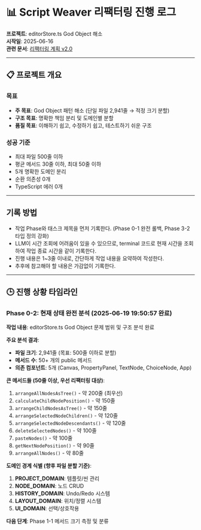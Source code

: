 # 📊 Script Weaver 리팩터링 진행 로그

**프로젝트**: editorStore.ts God Object 해소  
**시작일**: 2025-06-16  
**관련 문서**: [리팩터링 계획 v2.0](./todo_refactoring_v2.md)

---

## 📋 프로젝트 개요

### 목표

-   **주 목표**: God Object 패턴 해소 (단일 파일 2,941줄 → 적정 크기 분할)
-   **구조 목표**: 명확한 책임 분리 및 도메인별 분할
-   **품질 목표**: 이해하기 쉽고, 수정하기 쉽고, 테스트하기 쉬운 구조

### 성공 기준

-   최대 파일 500줄 이하
-   평균 메서드 30줄 이하, 최대 50줄 이하
-   5개 명확한 도메인 분리
-   순환 의존성 0개
-   TypeScript 에러 0개

---

## 기록 방법

-   작업 Phase와 태스크 제목을 먼저 기록한다. (Phase 0-1 완전 롤백, Phase 3-2 타입 정의 강화)
-   LLM이 시간 조회에 어려움이 있을 수 있으므로, terminal 코드로 현재 시간을 조회하여 작업 종료 시간을 같이 기록한다.
-   진행 내용은 1~3줄 이내로, 간단하게 작업 내용을 요약하여 작성한다.
-   추후에 참고해야 할 내용은 가감없이 기록한다.

---

## 🕒 진행 상황 타임라인

### Phase 0-2: 현재 상태 완전 분석 (2025-06-19 19:50:57 완료)

**작업 내용**: editorStore.ts God Object 문제 범위 및 구조 분석 완료

**주요 분석 결과**:
- **파일 크기**: 2,941줄 (목표: 500줄 이하로 분할)
- **메서드 수**: 50+ 개의 public 메서드
- **의존 컴포넌트**: 5개 (Canvas, PropertyPanel, TextNode, ChoiceNode, App)

**큰 메서드들 (50줄 이상, 우선 리팩터링 대상)**:
1. `arrangeAllNodesAsTree()` - 약 200줄 (최우선)
2. `calculateChildNodePosition()` - 약 150줄
3. `arrangeChildNodesAsTree()` - 약 150줄  
4. `arrangeSelectedNodeChildren()` - 약 120줄
5. `arrangeSelectedNodeDescendants()` - 약 120줄
6. `deleteSelectedNodes()` - 약 100줄
7. `pasteNodes()` - 약 100줄
8. `getNextNodePosition()` - 약 90줄
9. `arrangeAllNodes()` - 약 80줄

**도메인 경계 식별 (향후 파일 분할 기준)**:
1. **PROJECT_DOMAIN**: 템플릿/씬 관리
2. **NODE_DOMAIN**: 노드 CRUD 
3. **HISTORY_DOMAIN**: Undo/Redo 시스템
4. **LAYOUT_DOMAIN**: 위치/정렬 시스템  
5. **UI_DOMAIN**: 선택/상호작용

**다음 단계**: Phase 1-1 메서드 크기 측정 및 분류

